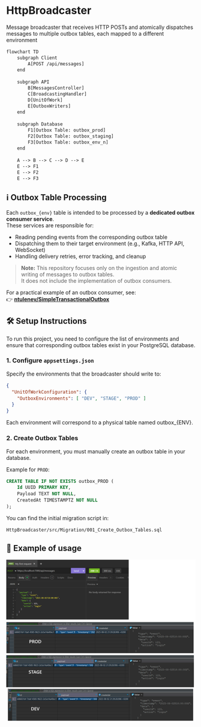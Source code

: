# HttpBroadcaster
Message broadcaster that receives HTTP POSTs and atomically dispatches messages to multiple outbox tables, each mapped to a different environment

```mermaid
flowchart TD
    subgraph Client
        A[POST /api/messages]
    end

    subgraph API
        B[MessagesController]
        C[BroadcastingHandler]
        D[UnitOfWork]
        E[OutboxWriters]
    end

    subgraph Database
        F1[Outbox Table: outbox_prod]
        F2[Outbox Table: outbox_staging]
        F3[Outbox Table: outbox_env_n]
    end

    A --> B --> C --> D --> E
    E --> F1
    E --> F2
    E --> F3
```

## ℹ️ Outbox Table Processing

Each `outbox_{env}` table is intended to be processed by a **dedicated outbox consumer service**.  
These services are responsible for:

- Reading pending events from the corresponding outbox table
- Dispatching them to their target environment (e.g., Kafka, HTTP API, WebSocket)
- Handling delivery retries, error tracking, and cleanup

> **Note:** This repository focuses only on the ingestion and atomic writing of messages to outbox tables.  
> It does not include the implementation of outbox consumers.

For a practical example of an outbox consumer, see:  
👉 [**ntulenev/SimpleTransactionalOutbox**](https://github.com/ntulenev/SimpleTransactionalOutbox)

## 🛠 Setup Instructions

To run this project, you need to configure the list of environments and ensure that corresponding outbox tables exist in your PostgreSQL database.

### 1. Configure `appsettings.json`

Specify the environments that the broadcaster should write to:

```json
{
  "UnitOfWorkConfiguration": {
    "OutboxEnvironments": [ "DEV", "STAGE", "PROD" ]
  }
}
```

Each environment will correspond to a physical table named outbox_{ENV}.

### 2. Create Outbox Tables

For each environment, you must manually create an outbox table in your database.

Example for `PROD`:

```sql
CREATE TABLE IF NOT EXISTS outbox_PROD (
    Id UUID PRIMARY KEY,
    Payload TEXT NOT NULL,
    CreatedAt TIMESTAMPTZ NOT NULL
);
```

You can find the initial migration script in:
```
HttpBroadcaster/src/Migration/001_Create_Outbox_Tables.sql
```

## 🚀 Example of usage
![Example](Example.png)
